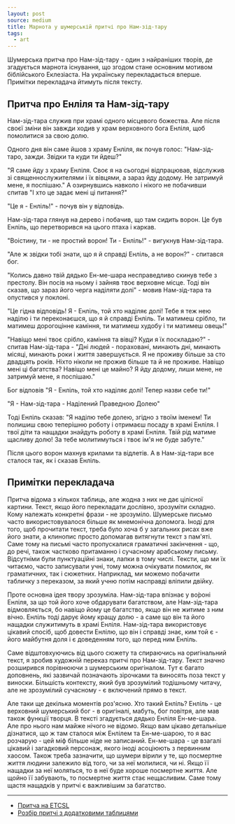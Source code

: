 ```yaml
---
layout: post
source: medium
title: Марнота у шумерській притчі про Нам-зід-тару
tags:
  - art
---
```

Шумерська притча про Нам-зід-тару - один з найраніших творів, де згадується марнота існування, що згодом стане основним мотивом біблійського Еклезіаста. 
На українську перекладається вперше. 
Примітки перекладача йтимуть після тексту.

## Притча про Енліля та Нам-зід-тару

Нам-зід-тара служив при храмі одного місцевого божества. Але після своєї зміни він завжди ходив у храм верховного бога Енліля, щоб помолитися за свою долю.

Одного дня він саме йшов з храму Енліля, як почув голос: "Нам-зід-таро, зажди. Звідки та куди ти йдеш?"

"Я саме йду з храму Енліля. Своє я на сьогодні відпрацював, відслужив зі священнослужителями і їх вівцями, а зараз йду додому. Не затримуй мене, я поспішаю." А озирнувшись навколо і нікого не побачивши спитав "І хто це задає мені ці питання?"

"Це я - Енліль!" - почув він у відповідь.

Нам-зід-тара глянув на дерево і побачив, що там сидить ворон. Це був Енліль, що перетворився на цього птаха і каркав.

"Воістину, ти - не простий ворон! Ти - Енліль!" - вигукнув Нам-зід-тара.

"Але ж звідки тобі знати, що я й справді Енліль, а не ворон?" - спитався бог. 

"Колись давно твій дядько Ен-ме-шара несправедливо скинув тебе з престолу. Він посів на ньому і зайняв твоє верховне місце. Тоді він сказав, що зараз його черга наділяти долі" - мовив Нам-зід-тара та опустився у поклоні.

"Це гідна відповідь! Я - Енліль, той хто наділяє долі! Тебе я теж нею наділю і ти переконаєшся, що я й справді Енліль. Ти матимеш срібло, ти матимеш дорогоцінне каміння, ти матимеш худобу і ти матимеш овець!"

"Навіщо мені твоє срібло, каміння та вівці? Куди я їх поскладаю?" - спитав Нам-зід-тара - "Дні людей - пораховані, минають дні, минають місяці, минають роки і життя завершується. Я не проживу більше за сто двадцять років. Ніхто ніколи не прожив більше та й не проживе. Навіщо мені ці багатства? Навіщо мені це майно? Я йду додому, лиши мене, не затримуй мене, я поспішаю."

Бог відповів "Я - Енліль, той хто наділяє долі! Тепер назви себе ти!"

"Я - Нам-зід-тара - Наділений Праведною Долею"

Тоді Енліль сказав: "Я наділю тебе долею, згідно з твоїм іменем! Ти полишиш свою теперішню роботу і отримаєш посаду в храмі Енліля. І твої діти та нащадки знайдуть роботу в храмі Енліля. Твій рід матиме щасливу долю! За тебе молитимуться і твоє ім'я не буде забуте."

Після цього ворон махнув крилами та відлетів. А в Нам-зід-тари все сталося так, як і сказав Енліль.

## Примітки перекладача

Притча відома з кількох таблиць, але жодна з них не дає цілісної картини. 
Текст, якщо його перекладати дослівно, зрозуміти складно. 
Кому належать конкретні фрази - не зрозуміло. 
Шумерське письмо часто використовувалося більше як мнемонічна допомога. 
Іноді для того, щоб прочитати текст, треба було хоча б у загальних рисах вже його знати, а клинопис просто допомагав витягнути текст з пам'яті. 
Саме тому на письмі часто пропускалися граматичні закінчення - що, до речі, також частково притаманно і сучасному арабському письму. 
Відсутніми були пунктуаційні знаки, лапки в тому числі. 
Тексти, що ми їх читаємо, часто записували учні, тому можна очікувати помилок, як граматичних, так і сюжетних. 
Наприклад, ми можемо побачити табличку з переказом, за який учню потім насправді вліпили двійку.

Проте основна ідея твору зрозуміла. 
Нам-зід-тара впізнає у во́роні Енліля, за що той його хоче обдарувати багатством, але Нам-зід-тара відмовляється, бо навіщо йому це багатство, якщо він не житиме з ним вічно. 
Енліль тоді дарує йому кращу долю - а саме що він та його нащадки служитимуть в храмі Енліля. 
Нам-зід-тара використовує цікавий спосіб, щоб довести Енлілю, що він і справді знає, ким той є - його майбутня доля і є доведенням того, що перед ним Енліль. 


Саме відштовхуючись від цього сюжету та спираючись на оригінальний текст, я зробив художній переказ притчі про Нам-зід-тару. 
Текст значно розширився порівнюючи з шумерським оригіналом. 
Тут є багато доповнень, які зазвичай позначають зірочками та виносять поза текст у виноски. 
Більшість контексту, який був зрозумілий тодішньому читачу, але не зрозумілий сучасному - є включений прямо в текст.

Але таки ще декілька моментів роз'ясню. 
Хто такий Енліль? Енліль - це верховний шумерський бог - в оригіналі, мабуть, бог повітря, але мав також функції творця. 
В тексті згадується дядько Енліля Ен-ме-шара. 
Але про нього нам майже нічого не відомо. 
Якщо вам цікаво детальніше дізнатися, що ж там сталося між Енлілем та Ен-ме-шарою, то я вас розчарую - цей міф більше ніде не записаний. 
Ен-ме-шара - це взагалі цікавий і загадковий персонаж, якого іноді асоціюють з первинним хаосом. 
Також треба зазначити, що шумери вірили у те, що посмертне життя людини залежило від того, чи за неї молилися, чи ні. 
Якщо її нащадки за неї моляться, то в неї буде хороше посмертне життя. 
Але щойно її забувають, то посмертне життя стає нещасливим. 
Саме тому щастя нащадків у притчі є важливішим за багатство.

----

 - [Притча на ETCSL](https://etcsl.orinst.ox.ac.uk/section5/tr571.htm)
 - [Розбір притчі з додатковими таблицями](https://shs.cairn.info/revue-d-assyriologie-2010-1-page-87?lang=fr)